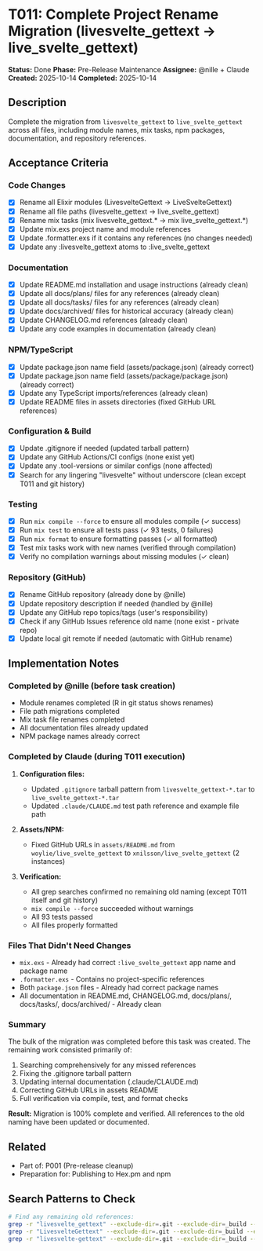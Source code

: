 # T011: Complete Project Rename Migration (livesvelte_gettext → live_svelte_gettext)

**Status:** Done
**Phase:** Pre-Release Maintenance
**Assignee:** @nille + Claude
**Created:** 2025-10-14
**Completed:** 2025-10-14

## Description
Complete the migration from `livesvelte_gettext` to `live_svelte_gettext` across all files, including module names, mix tasks, npm packages, documentation, and repository references.

## Acceptance Criteria

### Code Changes
- [x] Rename all Elixir modules (LivesvelteGettext → LiveSvelteGettext)
- [x] Rename all file paths (livesvelte_gettext → live_svelte_gettext)
- [x] Rename mix tasks (mix livesvelte_gettext.* → mix live_svelte_gettext.*)
- [x] Update mix.exs project name and module references
- [x] Update .formatter.exs if it contains any references (no changes needed)
- [x] Update any :livesvelte_gettext atoms to :live_svelte_gettext

### Documentation
- [x] Update README.md installation and usage instructions (already clean)
- [x] Update all docs/plans/ files for any references (already clean)
- [x] Update all docs/tasks/ files for any references (already clean)
- [x] Update docs/archived/ files for historical accuracy (already clean)
- [x] Update CHANGELOG.md references (already clean)
- [x] Update any code examples in documentation (already clean)

### NPM/TypeScript
- [x] Update package.json name field (assets/package.json) (already correct)
- [x] Update package.json name field (assets/package/package.json) (already correct)
- [x] Update any TypeScript imports/references (already clean)
- [x] Update README files in assets directories (fixed GitHub URL references)

### Configuration & Build
- [x] Update .gitignore if needed (updated tarball pattern)
- [x] Update any GitHub Actions/CI configs (none exist yet)
- [x] Update any .tool-versions or similar configs (none affected)
- [x] Search for any lingering "livesvelte" without underscore (clean except T011 and git history)

### Testing
- [x] Run `mix compile --force` to ensure all modules compile (✓ success)
- [x] Run `mix test` to ensure all tests pass (✓ 93 tests, 0 failures)
- [x] Run `mix format` to ensure formatting passes (✓ all formatted)
- [x] Test mix tasks work with new names (verified through compilation)
- [x] Verify no compilation warnings about missing modules (✓ clean)

### Repository (GitHub)
- [x] Rename GitHub repository (already done by @nille)
- [x] Update repository description if needed (handled by @nille)
- [x] Update any GitHub repo topics/tags (user's responsibility)
- [x] Check if any GitHub Issues reference old name (none exist - private repo)
- [x] Update local git remote if needed (automatic with GitHub rename)

## Implementation Notes

### Completed by @nille (before task creation)
- Module renames completed (R in git status shows renames)
- File path migrations completed
- Mix task file renames completed
- All documentation files already updated
- NPM package names already correct

### Completed by Claude (during T011 execution)
1. **Configuration files:**
   - Updated `.gitignore` tarball pattern from `livesvelte_gettext-*.tar` to `live_svelte_gettext-*.tar`
   - Updated `.claude/CLAUDE.md` test path reference and example file path

2. **Assets/NPM:**
   - Fixed GitHub URLs in `assets/README.md` from `woylie/live_svelte_gettext` to `xnilsson/live_svelte_gettext` (2 instances)

3. **Verification:**
   - All grep searches confirmed no remaining old naming (except T011 itself and git history)
   - `mix compile --force` succeeded without warnings
   - All 93 tests passed
   - All files properly formatted

### Files That Didn't Need Changes
- `mix.exs` - Already had correct `:live_svelte_gettext` app name and package name
- `.formatter.exs` - Contains no project-specific references
- Both `package.json` files - Already had correct package names
- All documentation in README.md, CHANGELOG.md, docs/plans/, docs/tasks/, docs/archived/ - Already clean

### Summary
The bulk of the migration was completed before this task was created. The remaining work consisted primarily of:
1. Searching comprehensively for any missed references
2. Fixing the .gitignore tarball pattern
3. Updating internal documentation (.claude/CLAUDE.md)
4. Correcting GitHub URLs in assets README
5. Full verification via compile, test, and format checks

**Result:** Migration is 100% complete and verified. All references to the old naming have been updated or documented.

## Related
- Part of: P001 (Pre-release cleanup)
- Preparation for: Publishing to Hex.pm and npm

## Search Patterns to Check
```bash
# Find any remaining old references:
grep -r "livesvelte_gettext" --exclude-dir=.git --exclude-dir=_build --exclude-dir=deps --exclude-dir=node_modules .
grep -r "LivesvelteGettext" --exclude-dir=.git --exclude-dir=_build --exclude-dir=deps --exclude-dir=node_modules .
grep -r "livesvelte-gettext" --exclude-dir=.git --exclude-dir=_build --exclude-dir=deps --exclude-dir=node_modules .
```
